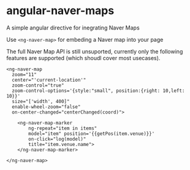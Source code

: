 # angular-naver-maps

A simple angular directive for inegrating Naver Maps

Use `<ng-naver-map>` for embeding a Naver map into your page


The full Naver Map API is still unsuported, currently only the following features are supported (which shoudl cover most usecases).

```
<ng-naver-map
  zoom="11"
  center="'current-location'"
  zoom-control="true"
  zoom-control-options='{style:"small", position:{right: 10,left: 10}}'
  size="['width', 400]"
  enable-wheel-zoom="false"
  on-center-changed="centerChanged(coord)">
  
    <ng-naver-map-marker
        ng-repeat="item in items"
        model="item" position='{{getPos(item.venue)}}'
        on-click="log(model)"
        title="item.venue.name">
    </ng-naver-map-marker>
    
</ng-naver-map>
```

